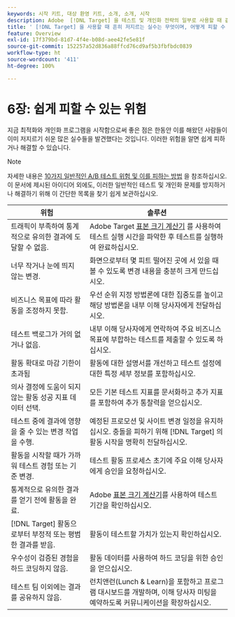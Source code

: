 ```yaml
---
keywords: 시작 키트, 대상 환영 키트, 소개, 소개, 시작
description: Adobe  [!DNL Target] 을 테스트 및 개인화 전략의 일부로 사용할 때 같은 실수를 하지 않도록 다른 사람의 실수를 통해 배우십시오.
title: ' [!DNL Target] 을 사용할 때 흔히 저지르는 실수는 무엇이며, 어떻게 피할 수 있습니까?'
feature: Overview
exl-id: 17f379bd-81d7-4f4e-b08d-aee42fe5e81f
source-git-commit: 152257a52d836a88ffcd76cd9af5b3fbfbdc0839
workflow-type: ht
source-wordcount: '411'
ht-degree: 100%

---
```


# 6장: 쉽게 피할 수 있는 위험

지금 최적화와 개인화 프로그램을 시작함으로써 좋은 점은 한동안 이를 해왔던 사람들이 이미 저지르기 쉬운 많은 실수들을 발견했다는 것입니다. 이러한 위험을 알면 쉽게 피하거나 해결할 수 있습니다.

>[!NOTE]
>
>자세한 내용은 [10가지 일반적인 A/B 테스트 위험 및 이를 피하는 방법](/help/main/c-activities/t-test-ab/common-ab-testing-pitfalls.md) 을 참조하십시오. 이 문서에 제시된 아이디어 외에도, 이러한 일반적인 테스트 및 개인화 문제를 방지하거나 해결하기 위해 이 간단한 목록을 찾기 쉽게 보관하십시오.

| 위험 | 솔루션 |
| --- | --- |
| 트래픽이 부족하여 통계적으로 유의한 결과에 도달할 수 없음. | Adobe Target [표본 크기 계산기](https://experienceleague.adobe.com/tools/calculator/testcalculator.html?lang=ko-KR) 를 사용하여 테스트 실행 시간을 파악한 후 테스트를 실행하여 완료하십시오. |
| 너무 작거나 눈에 띄지 않는 변경. | 화면으로부터 몇 피트 떨어진 곳에 서 있을 때 볼 수 있도록 변경 내용을 충분히 크게 만드십시오. |
| 비즈니스 목표에 따라 활동을 조정하지 못함. | 우선 순위 지정 방법론에 대한 집중도를 높이고 해당 방법론을 내부 이해 당사자에게 전달하십시오. |
| 테스트 백로그가 거의 없거나 없음. | 내부 이해 당사자에게 연락하여 주요 비즈니스 목표에 부합하는 테스트를 제출할 수 있도록 하십시오. |
| 활동 확대로 마감 기한이 초과됨 | 활동에 대한 설명서를 개선하고 테스트 설정에 대한 특정 세부 정보를 포함하십시오. |
| 의사 결정에 도움이 되지 않는 활동 성공 지표 데이터 선택. | 모든 기본 테스트 지표를 문서화하고 추가 지표를 포함하여 추가 통찰력을 얻으십시오. |
| 테스트 중에 결과에 영향을 줄 수 있는 변경 작업을 수행. | 예정된 프로모션 및 사이트 변경 일정을 유지하십시오. 충돌을 피하기 위해 [!DNL Target] 의 활동 시작을 명확히 전달하십시오. |
| 활동을 시작할 때가 가까워 테스트 경험 또는 기준 변경. | 테스트 활동 프로세스 초기에 주요 이해 당사자에게 승인을 요청하십시오. |
| 통계적으로 유의한 결과를 얻기 전에 활동을 완료. | Adobe [표본 크기 계산기](https://experienceleague.adobe.com/tools/calculator/testcalculator.html?lang=ko-KR)를 사용하여 테스트 기간을 확인하십시오. |
| [!DNL Target] 활동으로부터 부정적 또는 평범한 결과를 받음. | 활동이 테스트할 가치가 있는지 확인하십시오. |
| 우수성이 검증된 경험을 하드 코딩하지 않음. | 활동 데이터를 사용하여 하드 코딩을 위한 승인을 얻으십시오. |
| 테스트 팀 이외에는 결과를 공유하지 않음. | 런치앤런(Lunch &amp; Learn)을 포함하고 프로그램 대시보드를 개발하며, 이해 당사자 미팅을 예약하도록 커뮤니케이션을 확장하십시오. |
